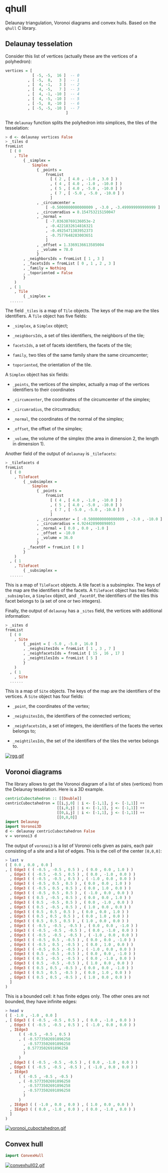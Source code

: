 # qhull

Delaunay triangulation, Voronoi diagrams and convex hulls.
Based on the `qhull` C library.

## Delaunay tesselation

Consider this list of vertices (actually these are the vertices of a
polyhedron):

```haskell
vertices = [
            [ -5, -5,  16 ]  -- 0
          , [ -5,  8,   3 ]  -- 1
          , [  4, -1,   3 ]  -- 2
          , [  4, -5,   7 ]  -- 3
          , [  4, -1, -10 ]  -- 4
          , [  4, -5, -10 ]  -- 5
          , [ -5,  8, -10 ]  -- 6
          , [ -5, -5, -10 ]  -- 7
                           ]
```

The `delaunay` function splits the polyhedron into simplices, the tiles of the
tesselation:

```haskell
> d <- delaunay vertices False
> _tiles d
fromList
  [ ( 0
    , Tile
        { _simplex =
            Simplex
              { _points =
                  fromList
                    [ ( 2 , [ 4.0 , -1.0 , 3.0 ] )
                    , ( 4 , [ 4.0 , -1.0 , -10.0 ] )
                    , ( 5 , [ 4.0 , -5.0 , -10.0 ] )
                    , ( 7 , [ -5.0 , -5.0 , -10.0 ] )
                    ]
              , _circumcenter =
                  [ -0.5000000000000009 , -3.0 , -3.499999999999999 ]
              , _circumradius = 8.154753215150047
              , _normal =
                  [ -7.03638769136053e-2
                  , -0.4221832614816321
                  , -0.4925471383952373
                  , -0.7577648283003651
                  ]
              , _offset = 1.3369136613585004
              , _volume = 78.0
              }
        , _neighborsIds = fromList [ 1 , 3 ]
        , _facetsIds = fromList [ 0 , 1 , 2 , 3 ]
        , _family = Nothing
        , _toporiented = False
        }
    )
  , ( 1
    , Tile
        { _simplex =
  ......
```

The field `_tiles` is a map of `Tile` objects. The keys of the map are
the tiles identifiers. A `Tile` object has five fields:

-   `_simplex`, a `Simplex` object;

-   `_neighborsIds`, a set of tiles identifiers, the neighbors of the tile;

-   `facetsIds`, a set of facets identifiers, the facets of the tile;

-   `family`, two tiles of the same family share the same circumcenter;

-   `toporiented`, the orientation of the tile.

A `Simplex` object has six fields:

-   `_points`, the vertices of the simplex, actually a map of the vertices
identifiers to their coordinates

-   `_circumcenter`, the coordinates of the circumcenter of the simplex;

-   `_circumradius`, the circumradius;

-   `_normal`, the coordinates of the normal of the simplex;

-   `_offset`, the offset of the simplex;

-   `_volume`, the volume of the simplex (the area in dimension 2, the
  length in dimension 1).

Another field of the output of `delaunay` is `_tilefacets`:

```haskell
> _tilefacets d
fromList
  [ ( 0
    , TileFacet
        { _subsimplex =
            Simplex
              { _points =
                  fromList
                    [ ( 4 , [ 4.0 , -1.0 , -10.0 ] )
                    , ( 5 , [ 4.0 , -5.0 , -10.0 ] )
                    , ( 7 , [ -5.0 , -5.0 , -10.0 ] )
                    ]
              , _circumcenter = [ -0.5000000000000009 , -3.0 , -10.0 ]
              , _circumradius = 4.924428900898053
              , _normal = [ 0.0 , 0.0 , -1.0 ]
              , _offset = -10.0
              , _volume = 36.0
              }
        , _facetOf = fromList [ 0 ]
        }
    )
  , ( 1
    , TileFacet
        { _subsimplex =
  ......
```

This is a map of `TileFacet` objects. A tile facet is a subsimplex. The keys of
the map are the identifiers of the facets.
A `TileFacet` object has two fields: `_subsimplex`, a `Simplex` object, and
`_facetOf`, the identifiers of the tiles this facet belongs to (a set of one
or two integers).

Finally, the output of `delaunay` has a `_sites` field, the vertices with
additional information:

```haskell
> _sites d
fromList
  [ ( 0
    , Site
        { _point = [ -5.0 , -5.0 , 16.0 ]
        , _neighsitesIds = fromList [ 1 , 3 , 7 ]
        , _neighfacetsIds = fromList [ 15 , 16 , 17 ]
        , _neightilesIds = fromList [ 5 ]
        }
    )
  , ( 1
    , Site
  ......
```

This is a map of `Site` objects. The keys of the map are the identifiers of
the vertices. A `Site` object has four fields:

-   `_point`, the coordinates of the vertex;

-   `_neighsitesIds`, the identifiers of the connected vertices;

-   `_neighfacetsIds`, a set of integers, the identifiers of the facets the
vertex belongs to;

-   `_neightilesIds`, the set of the identifiers of the tiles the vertex belongs
to.

[![rgg.gif](https://s13.postimg.org/6h1r72k3r/rgg.gif)](https://postimg.org/image/ojutyafyb/)


## Voronoi diagrams

The library allows to get the Voronoi diagram of a list of sites (vertices)
from the Delaunay tesselation. Here is a 3D example.

```haskell
centricCuboctahedron :: [[Double]]
centricCuboctahedron = [[i,j,0] | i <- [-1,1], j <- [-1,1]] ++
                       [[i,0,j] | i <- [-1,1], j <- [-1,1]] ++
                       [[0,i,j] | i <- [-1,1], j <- [-1,1]] ++
                       [[0,0,0]]
import Delaunay
import Voronoi3D
d <- delaunay centricCuboctahedron False
v = voronoi3 d
```

The output of `voronoi3` is a list of Voronoi cells given as pairs, each pair
consisting of a site and a list of edges.
This is the cell of the center `[0,0,0]`:

```haskell
> last v
( [ 0.0 , 0.0 , 0.0 ]
, [ Edge3 ( ( -0.5 , -0.5 , 0.5 ) , ( 0.0 , 0.0 , 1.0 ) )
  , Edge3 ( ( -0.5 , -0.5 , 0.5 ) , ( 0.0 , -1.0 , 0.0 ) )
  , Edge3 ( ( -0.5 , -0.5 , 0.5 ) , ( -1.0 , 0.0 , 0.0 ) )
  , Edge3 ( ( -0.5 , 0.5 , 0.5 ) , ( 0.0 , 0.0 , 1.0 ) )
  , Edge3 ( ( -0.5 , 0.5 , 0.5 ) , ( 0.0 , 1.0 , 0.0 ) )
  , Edge3 ( ( -0.5 , 0.5 , 0.5 ) , ( -1.0 , 0.0 , 0.0 ) )
  , Edge3 ( ( 0.5 , -0.5 , 0.5 ) , ( 0.0 , 0.0 , 1.0 ) )
  , Edge3 ( ( 0.5 , -0.5 , 0.5 ) , ( 0.0 , -1.0 , 0.0 ) )
  , Edge3 ( ( 0.5 , -0.5 , 0.5 ) , ( 1.0 , 0.0 , 0.0 ) )
  , Edge3 ( ( 0.5 , 0.5 , 0.5 ) , ( 0.0 , 0.0 , 1.0 ) )
  , Edge3 ( ( 0.5 , 0.5 , 0.5 ) , ( 0.0 , 1.0 , 0.0 ) )
  , Edge3 ( ( 0.5 , 0.5 , 0.5 ) , ( 1.0 , 0.0 , 0.0 ) )
  , Edge3 ( ( -0.5 , -0.5 , -0.5 ) , ( 0.0 , 0.0 , -1.0 ) )
  , Edge3 ( ( -0.5 , -0.5 , -0.5 ) , ( 0.0 , -1.0 , 0.0 ) )
  , Edge3 ( ( -0.5 , -0.5 , -0.5 ) , ( -1.0 , 0.0 , 0.0 ) )
  , Edge3 ( ( -0.5 , 0.5 , -0.5 ) , ( 0.0 , 0.0 , -1.0 ) )
  , Edge3 ( ( -0.5 , 0.5 , -0.5 ) , ( 0.0 , 1.0 , 0.0 ) )
  , Edge3 ( ( -0.5 , 0.5 , -0.5 ) , ( -1.0 , 0.0 , 0.0 ) )
  , Edge3 ( ( 0.5 , -0.5 , -0.5 ) , ( 0.0 , 0.0 , -1.0 ) )
  , Edge3 ( ( 0.5 , -0.5 , -0.5 ) , ( 0.0 , -1.0 , 0.0 ) )
  , Edge3 ( ( 0.5 , -0.5 , -0.5 ) , ( 1.0 , 0.0 , 0.0 ) )
  , Edge3 ( ( 0.5 , 0.5 , -0.5 ) , ( 0.0 , 0.0 , -1.0 ) )
  , Edge3 ( ( 0.5 , 0.5 , -0.5 ) , ( 0.0 , 1.0 , 0.0 ) )
  , Edge3 ( ( 0.5 , 0.5 , -0.5 ) , ( 1.0 , 0.0 , 0.0 ) )
  ]
)
```

This is a bounded cell: it has finite edges only. The other ones are not
bounded, they have infinite edges:

```haskell
> head v
( [ -1.0 , -1.0 , 0.0 ]
, [ Edge3 ( ( -0.5 , -0.5 , 0.5 ) , ( 0.0 , -1.0 , 0.0 ) )
  , Edge3 ( ( -0.5 , -0.5 , 0.5 ) , ( -1.0 , 0.0 , 0.0 ) )
  , IEdge3
      ( ( -0.5 , -0.5 , 0.5 )
      , ( -0.5773502691896258
        , -0.5773502691896258
        , 0.5773502691896258
        )
      )
  , Edge3 ( ( -0.5 , -0.5 , -0.5 ) , ( 0.0 , -1.0 , 0.0 ) )
  , Edge3 ( ( -0.5 , -0.5 , -0.5 ) , ( -1.0 , 0.0 , 0.0 ) )
  , IEdge3
      ( ( -0.5 , -0.5 , -0.5 )
      , ( -0.5773502691896258
        , -0.5773502691896258
        , -0.5773502691896258
        )
      )
  , IEdge3 ( ( -1.0 , 0.0 , 0.0 ) , ( 1.0 , 0.0 , 0.0 ) )
  , IEdge3 ( ( 0.0 , -1.0 , 0.0 ) , ( 0.0 , -1.0 , 0.0 ) )
  ]
)
```

[![voronoi_cuboctahedron.gif](https://s13.postimg.org/6e0vngu1j/voronoi_cuboctahedron.gif)](https://postimg.org/image/ceykkjgnn/)


## Convex hull

```haskell
import ConvexHull
```

[![convexhull02.gif](https://s17.postimg.org/zbl78b1bz/convexhull02.gif)](https://postimg.org/image/80zw0dyez/)
